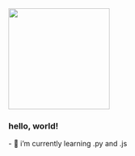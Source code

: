 <img src="https://github.com/user-attachments/assets/42b68d3e-4ac4-42e1-ab75-c1d44c7cda6a" width="200px">
<h3>
hello, world!
</h3>
- 🌱 i’m currently learning .py and .js

